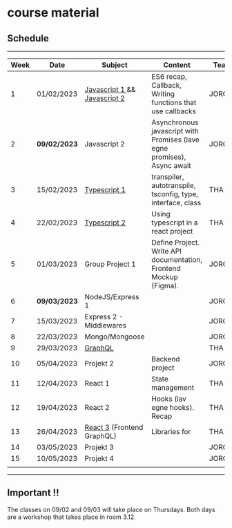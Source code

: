 # course material

## Schedule

***

| Week | Date | Subject                                                                                      | Content                                                                | Teacher |
| --- | --- |----------------------------------------------------------------------------------------------|------------------------------------------------------------------------| --- |
| 1 | 01/02/2023 | [Javascript 1 ](week1_js/RECAP_CALLBACKS.md) && [Javascript 2 ](week1_js/RECAP_CALLBACKS.md) | ES6 recap, Callback, Writing functions that use callbacks | JORG |
| 2 | **09/02/2023** | Javascript 2                                                                                 | Asynchronous javascript with Promises (lave egne promises), Async await | JORG |
| 3 | 15/02/2023 | [Typescript 1](week3_ts/README.md)                                                           | transpiler, autotranspile, tsconfig, type, interface, class            | THA |
| 4 | 22/02/2023 | [Typescript 2](week4_ts2/README.md)                                                          | Using typescript in a react project                                    | THA |
| 5 | 01/03/2023 | Group Project 1                                                                              | Define Project. Write API documentation, Frontend Mockup (Figma).      | JORG/THA |
| 6 | **09/03/2023** | NodeJS/Express 1                                                                             |                                                                        | JORG |
| 7 | 15/03/2023 | Express 2 - Middlewares                                                                      |                                                                        | JORG |
| 8 | 22/03/2023 | Mongo/Mongoose                                                                               |                                                                        | JORG |
| 9 | 29/03/2023 | [GraphQL](week9_graphql/README.md)                                                           |                                                                        | THA |
| 10 | 05/04/2023  | Projekt 2                                                                                    | Backend project                                                        | JORG/THA |
| 11 | 12/04/2023 | React 1                                                                                      | State management                                                       | THA |
| 12 | 19/04/2023 | React 2                                                                                      | Hooks (lav egne hooks). Recap                                          | THA  |
| 13 | 26/04/2023 | [React 3](week13_graphql2/README.md) (Frontend GraphQL)                                      | Libraries for                                                          | THA |
| 14 | 03/05/2023 | Projekt 3                                                                                    |                                                                        | JORG/THA |
| 15 | 10/05/2023 | Projekt 4                                                                                    |                                                                        | JORG/THA |
|  |  |                                                                                              |                                                                        |  |

***

## Important !!

The classes on 09/02 and 09/03 will take place on Thursdays. Both days are a workshop that takes place in room 3.12.
